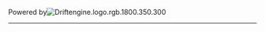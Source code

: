Powered by![Driftengine.logo.rgb.1800.350.300](../../Branding/Driftengine.logo.rgb.1800.350.300.png)

---

